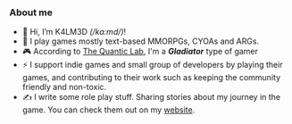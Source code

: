 <!-- **k4lm3d/k4lm3d** is a ✨ _special_ ✨ repository because its `README.md` (this file) appears on your GitHub profile. -->
### About me

- 🌱 Hi, I’m K4LM3D *(/ka:md/)*!
- 🔭 I play games mostly text-based MMORPGs, CYOAs and ARGs.
- 🎮 According to [The Quantic Lab](https://quantic.page.link/h5ioQWnBvFZi84cr7), I'm a ***Gladiator*** type of gamer
- ⚡ I support indie games and small group of developers by playing their games, and contributing to their work such as keeping the community friendly and non-toxic.
- ✍ I write some role play stuff. Sharing stories about my journey in the game. You can check them out on my [website](https://kalmed.localplayer.dev).

<!--
- 📫 How to reach me: ...
- 🌱 I’m currently learning ...
- 👯 I’m looking to collaborate on ...
- 🤔 I’m looking for help with ...
- 😄 Pronouns: ...
- 🔭 I’m currently working on...
- ⚡ Fun fact/s: ...
- 🤫 TMI/s: ...
- 💬 Ask me about ...
-->
